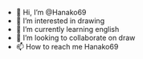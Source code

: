 - 👋 Hi, I’m @Hanako69
- 👀 I’m interested in drawing
- 🌱 I’m currently learning english
- 💞️ I’m looking to collaborate on draw
- 📫 How to reach me Hanako69

<!---
Hanako69/Hanako69 is a ✨ special ✨ repository because its `README.md` (this file) appears on your GitHub profile.
You can click the Preview link to take a look at your changes.
--->
